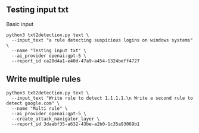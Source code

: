 ## Testing input txt

Basic input

```shell
python3 txt2detection.py text \
  --input_text "a rule detecting suspicious logins on windows systems" \
  --name "Testing input txt" \
  --ai_provider openai:gpt-5 \
  --report_id ca20d4a1-e40d-47a9-a454-1324beff4727
```


## Write multiple rules

```shell
python3 txt2detection.py text \
  --input_text "Write rule to detect 1.1.1.1.\n Write a second rule to detect google.com" \
  --name "Multi rule" \
  --ai_provider openai:gpt-5 \
  --create_attack_navigator_layer \
  --report_id 3daabf35-a632-43be-a2b0-1c35a93069b1
```